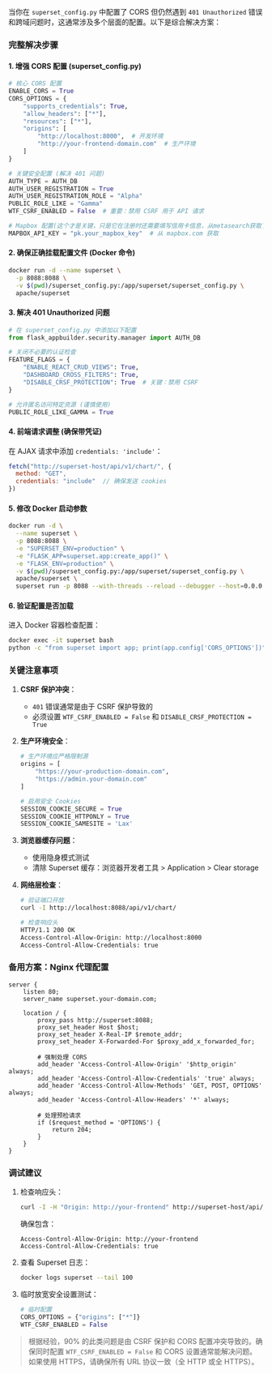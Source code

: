 当你在 `superset_config.py` 中配置了 CORS 但仍然遇到 `401 Unauthorized` 错误和跨域问题时，这通常涉及多个层面的配置。以下是综合解决方案：

### 完整解决步骤

#### 1. 增强 CORS 配置 (superset_config.py)
```python
# 核心 CORS 配置
ENABLE_CORS = True
CORS_OPTIONS = {
    "supports_credentials": True,
    "allow_headers": ["*"],
    "resources": ["*"],
    "origins": [
        "http://localhost:8000",  # 开发环境
        "http://your-frontend-domain.com"  # 生产环境
    ]
}

# 关键安全配置 (解决 401 问题)
AUTH_TYPE = AUTH_DB
AUTH_USER_REGISTRATION = True
AUTH_USER_REGISTRATION_ROLE = "Alpha"
PUBLIC_ROLE_LIKE = "Gamma"
WTF_CSRF_ENABLED = False  # 重要：禁用 CSRF 用于 API 请求

# Mapbox 配置(这个才是关键，只是它在注册时还需要填写信用卡信息，从metasearch获取了一个api key：)
MAPBOX_API_KEY = "pk.your_mapbox_key"  # 从 mapbox.com 获取
```

#### 2. 确保正确挂载配置文件 (Docker 命令)
```bash
docker run -d --name superset \
  -p 8088:8088 \
  -v $(pwd)/superset_config.py:/app/superset/superset_config.py \
  apache/superset
```

#### 3. 解决 401 Unauthorized 问题
```python
# 在 superset_config.py 中添加以下配置
from flask_appbuilder.security.manager import AUTH_DB

# 关闭不必要的认证检查
FEATURE_FLAGS = {
    "ENABLE_REACT_CRUD_VIEWS": True,
    "DASHBOARD_CROSS_FILTERS": True,
    "DISABLE_CRSF_PROTECTION": True  # 关键：禁用 CSRF
}

# 允许匿名访问特定资源 (谨慎使用)
PUBLIC_ROLE_LIKE_GAMMA = True
```

#### 4. 前端请求调整 (确保带凭证)
在 AJAX 请求中添加 `credentials: 'include'`：
```javascript
fetch("http://superset-host/api/v1/chart/", {
  method: "GET",
  credentials: "include"  // 确保发送 cookies
})
```

#### 5. 修改 Docker 启动参数
```bash
docker run -d \
  --name superset \
  -p 8088:8088 \
  -e "SUPERSET_ENV=production" \
  -e "FLASK_APP=superset.app:create_app()" \
  -e "FLASK_ENV=production" \
  -v $(pwd)/superset_config.py:/app/superset/superset_config.py \
  apache/superset \
  superset run -p 8088 --with-threads --reload --debugger --host=0.0.0.0
```

#### 6. 验证配置是否加载
进入 Docker 容器检查配置：
```bash
docker exec -it superset bash
python -c "from superset import app; print(app.config['CORS_OPTIONS'])"
```

### 关键注意事项

1. **CSRF 保护冲突**：
   - `401` 错误通常是由于 CSRF 保护导致的
   - 必须设置 `WTF_CSRF_ENABLED = False` 和 `DISABLE_CRSF_PROTECTION = True`

2. **生产环境安全**：
   ```python
   # 生产环境应严格限制源
   origins = [
       "https://your-production-domain.com",
       "https://admin.your-domain.com"
   ]
   
   # 启用安全 Cookies
   SESSION_COOKIE_SECURE = True
   SESSION_COOKIE_HTTPONLY = True
   SESSION_COOKIE_SAMESITE = 'Lax'
   ```

3. **浏览器缓存问题**：
   - 使用隐身模式测试
   - 清除 Superset 缓存：浏览器开发者工具 > Application > Clear storage

4. **网络层检查**：
   ```bash
   # 验证端口开放
   curl -I http://localhost:8088/api/v1/chart/
   
   # 检查响应头
   HTTP/1.1 200 OK
   Access-Control-Allow-Origin: http://localhost:8000
   Access-Control-Allow-Credentials: true
   ```

### 备用方案：Nginx 代理配置
```nginx
server {
    listen 80;
    server_name superset.your-domain.com;

    location / {
        proxy_pass http://superset:8088;
        proxy_set_header Host $host;
        proxy_set_header X-Real-IP $remote_addr;
        proxy_set_header X-Forwarded-For $proxy_add_x_forwarded_for;
        
        # 强制处理 CORS
        add_header 'Access-Control-Allow-Origin' '$http_origin' always;
        add_header 'Access-Control-Allow-Credentials' 'true' always;
        add_header 'Access-Control-Allow-Methods' 'GET, POST, OPTIONS' always;
        add_header 'Access-Control-Allow-Headers' '*' always;
        
        # 处理预检请求
        if ($request_method = 'OPTIONS') {
            return 204;
        }
    }
}
```

### 调试建议
1. 检查响应头：
   ```bash
   curl -I -H "Origin: http://your-frontend" http://superset-host/api/v1/chart/
   ```
   确保包含：
   ```
   Access-Control-Allow-Origin: http://your-frontend
   Access-Control-Allow-Credentials: true
   ```

2. 查看 Superset 日志：
   ```bash
   docker logs superset --tail 100
   ```

3. 临时放宽安全设置测试：
   ```python
   # 临时配置
   CORS_OPTIONS = {"origins": ["*"]}
   WTF_CSRF_ENABLED = False
   ```

> 根据经验，90% 的此类问题是由 CSRF 保护和 CORS 配置冲突导致的。确保同时配置 `WTF_CSRF_ENABLED = False` 和 CORS 设置通常能解决问题。如果使用 HTTPS，请确保所有 URL 协议一致（全 HTTP 或全 HTTPS）。